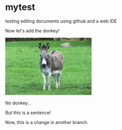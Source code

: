 # mytest
testing editing documents using github and a web IDE

Now let's add the donkey!

![donkey](i/donkey.jpeg)

No donkey...

But this is a sentence!

Now, this is a change in another branch.
